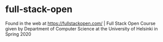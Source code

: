# full-stack-open
Found in the web at https://fullstackopen.com/ | Full Stack Open Course given by  Department of Computer Science at the University of Helsinki in Spring 2020
